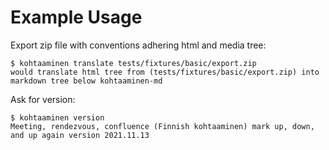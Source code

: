 # Example Usage

Export zip file with conventions adhering html and media tree:
```
$ kohtaaminen translate tests/fixtures/basic/export.zip
would translate html tree from (tests/fixtures/basic/export.zip) into markdown tree below kohtaaminen-md
```

Ask for version:
```
$ kohtaaminen version
Meeting, rendezvous, confluence (Finnish kohtaaminen) mark up, down, and up again version 2021.11.13
```
